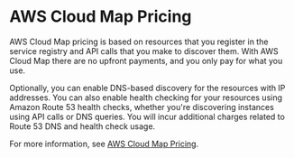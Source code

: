 # AWS Cloud Map Pricing<a name="cloud-map-pricing"></a>

AWS Cloud Map pricing is based on resources that you register in the service registry and API calls that you make to discover them\. With AWS Cloud Map there are no upfront payments, and you only pay for what you use\.

Optionally, you can enable DNS\-based discovery for the resources with IP addresses\. You can also enable health checking for your resources using Amazon Route 53 health checks, whether you're discovering instances using API calls or DNS queries\. You will incur additional charges related to Route 53 DNS and health check usage\.

For more information, see [AWS Cloud Map Pricing](https://aws.amazon.com/cloud-map/pricing/)\.